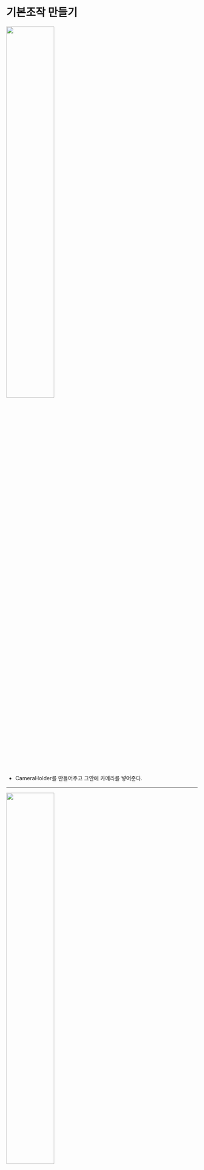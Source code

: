기본조작 만들기    
=======================
<img src="https://github.com/isp829/3dunitymulty/blob/master/images/lecture5/lecture5-1/5-1-1.PNG" width="50%">  

* CameraHolder를 만들어주고 그안에 카메라를 넣어준다.  

---------------------------   
<img src="https://github.com/isp829/3dunitymulty/blob/master/images/lecture5/lecture5-1/5-1-2.png" width="50%">    

* PlayerController에 rigidbody를 넣어주고 xyz축 회전을 막아주자.  

---------------------------   
<img src="https://github.com/isp829/3dunitymulty/blob/master/images/lecture5/lecture5-1/5-1-3.PNG" width="50%">  
<img src="https://github.com/isp829/3dunitymulty/blob/master/images/lecture5/lecture5-1/5-1-4.PNG" width="50%">  

* PlayerController스크립트를 만들어주자.  
* 일단은 마우스를 좌우로 이동시킨만큼 시야가 변하도록 해주자.  

---------------------------   
```
using System.Collections;
using System.Collections.Generic;
using UnityEngine;

public class PlayerController : MonoBehaviour
{
    [SerializeField] float mouseSensitivity, sprintSpeed, walkSpeed, jumpForce, smoothTime;
    //마우스감도 뛰는속도 걷는속도 점프힘 뛰기걷기바꿀때 가속시간
    float verticalLookRotation;
    bool grounded;//점프를 위한 바닥체크
    Vector3 smoothMoveVelocity;
    Vector3 moveAmount;//실제 이동거리

    Rigidbody rb;

    void Awake()
    {
        rb = GetComponent<Rigidbody>();
    }

    void Update()
    {
        transform.Rotate(Vector3.up*Input.GetAxis("Mouse X")*mouseSensitivity);
        //마우스 움직이는 정도*민감도만큼 각도 움직이기
    }
}

```

* PlayerController의 전문이다.  

------------------------------------------------------
<img src="https://github.com/isp829/3dunitymulty/blob/master/images/lecture5/lecture5-1/5-1-5.PNG" width="50%">  
<img src="https://github.com/isp829/3dunitymulty/blob/master/images/lecture5/lecture5-1/5-1-6.PNG" width="50%">  

* 실행하기전에 Game Scene에 바닥으로쓸 plane을 하나 추가해주고 위치를 조정해준다.  
* PlayerController에서 mouse sensitivity를 설정해주고 실행해보면 마우스 움직이는 만큼 내 캐릭터의 시야가 바뀐다.  

---------------------------   
<img src="https://github.com/isp829/3dunitymulty/blob/master/images/lecture5/lecture5-1/5-1-7.PNG" width="50%">  
<img src="https://github.com/isp829/3dunitymulty/blob/master/images/lecture5/lecture5-1/5-1-8.PNG" width="50%">  

* 코드를 더 추가해주자.  
* 마우스를 위 아래로 움직인만큼 카메라의 각도가 변하도록 해주자.  

---------------------------   
```
using System.Collections;
using System.Collections.Generic;
using UnityEngine;

public class PlayerController : MonoBehaviour
{
    [SerializeField] float mouseSensitivity, sprintSpeed, walkSpeed, jumpForce, smoothTime;
    [SerializeField] GameObject cameraHolder;
    //마우스감도 뛰는속도 걷는속도 점프힘 뛰기걷기바꿀때 가속시간
    float verticalLookRotation;
    
    Rigidbody rb;

    void Awake()
    {
        rb = GetComponent<Rigidbody>();
    }

    void Update()
    {
        transform.Rotate(Vector3.up*Input.GetAxis("Mouse X")*mouseSensitivity);
        //마우스 움직이는 정도*민감도만큼 각도 움직이기
        verticalLookRotation += Input.GetAxis("Mouse Y")*mouseSensitivity;
        //마우스 움직이는 정도*민감도만큼 각도 값 받기
        verticalLookRotation = Mathf.Clamp(verticalLookRotation, -90f, 90f);
        //y축 -90도에서 90도만 값으로 받음
        cameraHolder.transform.localEulerAngles = Vector3.left * verticalLookRotation;
        //받은 각도로 카메라도 돌려줌
    }
}

```
* 수정한 PlayerController스크립트의 전문이다.  

--------------
<img src="https://github.com/isp829/3dunitymulty/blob/master/images/lecture5/lecture5-1/5-1-9.png" width="50%">  
<img src="https://github.com/isp829/3dunitymulty/blob/master/images/lecture5/lecture5-1/5-1-10.PNG" width="50%">  

* PlayerController프리펩에 cameraHolder를 추가해주고 실행해주자.  
* 이제는 카메라시점이 마우스 움직이는데로 상하 좌우 다 바뀐다.  

---------------------------   
<img src="https://github.com/isp829/3dunitymulty/blob/master/images/lecture5/lecture5-1/5-1-11.PNG" width="50%">  
<img src="https://github.com/isp829/3dunitymulty/blob/master/images/lecture5/lecture5-1/5-1-22.PNG" width="50%">  
<img src="https://github.com/isp829/3dunitymulty/blob/master/images/lecture5/lecture5-1/5-1-14.PNG" width="50%">  


* 바닥체크용으로 PlayerController에 큐브를 추가해준다.  
* 크기와 위치를 조절해주고 메쉬필터와 메쉬렌더러는 삭제해주자.  
* 큐브에 rigidbody를 추가해주고 istrigger를 체크해주자.  

---------------------------   
<img src="https://github.com/isp829/3dunitymulty/blob/master/images/lecture5/lecture5-1/5-1-13.PNG" width="50%">  


* PlayerGroundCheck스크립트를 작성해주자.  

---------------------------   
<img src="https://github.com/isp829/3dunitymulty/blob/master/images/lecture5/lecture5-1/5-1-15.PNG" width="50%">  


* 물체에 접촉 여부에 따라 다른값을 PlayerController에 보내도록 작성해주자.  
* 작성한 PlayerGroundCheck스크립트는 아까만든 큐브에 넣어주도록하자.  

---------------------------   
```
using System.Collections;
using System.Collections.Generic;
using UnityEngine;

public class PlayerGroundCheck : MonoBehaviour
{
    PlayerController playerController;//Player Controller 스크립트를 메서드로 사용하기 위해 선언
    void Awake()
    {
        playerController = GetComponentInParent<PlayerController>();      
    }

    void OnTriggerEnter(Collider other)
    {
        if (other.gameObject == playerController.gameObject)
            return;//해당 물체가 player면 무시
        playerController.SetGroundedState(true);
        //닿으면 true
    }

    void OnTriggerExit(Collider other)
    {
        if (other.gameObject == playerController.gameObject)
            return;//해당 물체가 player면 무시
        playerController.SetGroundedState(false);
        //떨어지면 true
    }

    void OnTriggerStay(Collider other)
    {
        if (other.gameObject == playerController.gameObject)
            return;//해당 물체가 player면 무시
        playerController.SetGroundedState(true);
        //닿고 있으면 true
    }
}

```
* PlayerGroundCheck스크립트의 전문이다.  

-------------------
<img src="https://github.com/isp829/3dunitymulty/blob/master/images/lecture5/lecture5-1/5-1-16.PNG" width="50%">  
<img src="https://github.com/isp829/3dunitymulty/blob/master/images/lecture5/lecture5-1/5-1-17.PNG" width="50%">  
<img src="https://github.com/isp829/3dunitymulty/blob/master/images/lecture5/lecture5-1/5-1-18.PNG" width="50%">  
<img src="https://github.com/isp829/3dunitymulty/blob/master/images/lecture5/lecture5-1/5-1-19.PNG" width="50%">  
<img src="https://github.com/isp829/3dunitymulty/blob/master/images/lecture5/lecture5-1/5-1-20.PNG" width="50%">  
<img src="https://github.com/isp829/3dunitymulty/blob/master/images/lecture5/lecture5-1/5-1-21.PNG" width="50%">  

* PlayerController스크립트에 코드를 추가해주자.  
* 방향키로 움직이고 스페이스바를 누르면 점프하도록 코드를 짜주자.  

---------------------------   
```
using System.Collections;
using System.Collections.Generic;
using UnityEngine;

public class PlayerController : MonoBehaviour
{
    [SerializeField] float mouseSensitivity, sprintSpeed, walkSpeed, jumpForce, smoothTime;
    [SerializeField] GameObject cameraHolder;
    //마우스감도 뛰는속도 걷는속도 점프힘 뛰기걷기바꿀때 가속시간
    float verticalLookRotation;
    bool grounded;//점프를 위한 바닥체크
    Vector3 smoothMoveVelocity;
    Vector3 moveAmount;//실제 이동거리

    Rigidbody rb;

    void Awake()
    {
        rb = GetComponent<Rigidbody>();
    }

    void Update()
    {
        Look();
        Move();
        Jump();
    }
   
    void Look() 
    {
        transform.Rotate(Vector3.up * Input.GetAxis("Mouse X") * mouseSensitivity);
        //마우스 움직이는 정도*민감도만큼 각도 움직이기
        verticalLookRotation += Input.GetAxis("Mouse Y") * mouseSensitivity;
        //마우스 움직이는 정도*민감도만큼 각도 값 받기
        verticalLookRotation = Mathf.Clamp(verticalLookRotation, -90f, 90f);
        //y축 -90도에서 90도만 값으로 받음
        cameraHolder.transform.localEulerAngles = Vector3.left * verticalLookRotation;
        //받은 각도로 카메라도 돌려줌
    }

    void Move()
    {
        Vector3 moveDir = new Vector3(Input.GetAxisRaw("Horizontal"), 0, Input.GetAxisRaw("Vertical")).normalized;
        //벡더방향을 가지지만 크기는 1로 노말라이즈
        moveAmount = Vector3.SmoothDamp(moveAmount, moveDir * (Input.GetKey(KeyCode.LeftShift) ? sprintSpeed : walkSpeed), ref smoothMoveVelocity, smoothTime);
        //왼쪽 쉬프트가 누르면 뛰는속도, 나머지는 걷는속도로하기
        //smoothTime만큼에 걸쳐서 이동해주기. 
    }

    void Jump()
    {
        if (Input.GetKeyDown(KeyCode.Space) && grounded)//땅위에서 스페이스바 누르면
        {
            rb.AddForce(transform.up * jumpForce);//점프력만큼위로 힘받음
        }
    }

    public void SetGroundedState(bool _grounded)
    {
        grounded = _grounded;
    }

    void FixedUpdate()
    {
        rb.MovePosition(rb.position + transform.TransformDirection(moveAmount) * Time.fixedDeltaTime);
        //이동하는거는 계산 끝난 moveAmount만큼만 고정된시간(0.2초)마다에 맞춰서
    }
}

```
* 수정한 PlayerController스크립트의 전문이다.  

-----------------
[목차로](https://github.com/isp829/Unity3DMulti/blob/master/README.md)  
[다음](https://github.com/isp829/Unity3DMulti/blob/master/lecture/lecture5-2.md)  
-----------------------------
